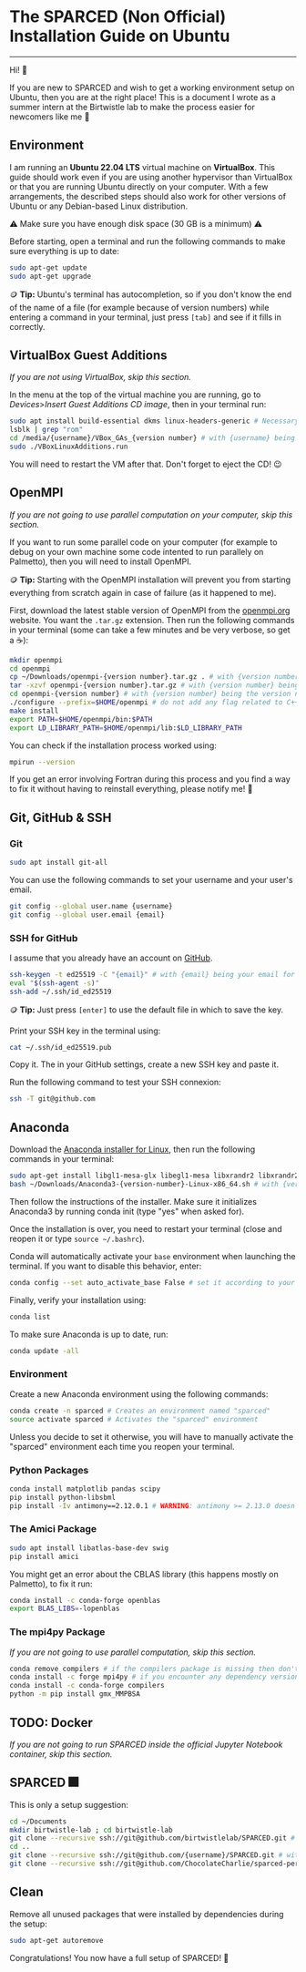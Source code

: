 # The SPARCED (Non Official) Installation Guide on Ubuntu
---
Hi! 🌄

If you are new to SPARCED and wish to get a working environment setup on Ubuntu, then you are at the right place!
This is a document I wrote as a summer intern at the Birtwistle lab to make the process easier for newcomers like me 🙂

## Environment
I am running an **Ubuntu 22.04 LTS** virtual machine on **VirtualBox**.
This guide should work even if you are using another hypervisor than VirtualBox or that you are running Ubuntu directly on your computer.
With a few arrangements, the described steps should also work for other versions of Ubuntu or any Debian-based Linux distribution.

:warning: Make sure you have enough disk space (30 GB is a minimum) :warning:

Before starting, open a terminal and run the following commands to make sure everything is up to date:
```bash
sudo apt-get update
sudo apt-get upgrade
```
:coin: **Tip:** Ubuntu's terminal has autocompletion, so if you don't know the end of the name of a file (for example because of version numbers) while entering a command in your terminal, just press ```[tab]``` and see if it fills in correctly.

## VirtualBox Guest Additions
_If you are not using VirtualBox, skip this section._

In the menu at the top of the virtual machine you are running, go to _Devices_>_Insert Guest Additions CD image_, then in your terminal run:
```bash
sudo apt install build-essential dkms linux-headers-generic # Necessary if you chose the minimal installation of Ubuntu
lsblk | grep "rom"
cd /media/{username}/VBox_GAs_{version number} # with {username} being your username and {version number} the version number
sudo ./VBoxLinuxAdditions.run
```
You will need to restart the VM after that. Don't forget to eject the CD! 😉

## OpenMPI
_If you are not going to use parallel computation on your computer, skip this section._

If you want to run some parallel code on your computer (for example to debug on your own machine some code intented to run parallely on Palmetto), then you will need to install OpenMPI.

:coin: **Tip:** Starting with the OpenMPI installation will prevent you from starting everything from scratch again in case of failure (as it happened to me).

First, download the latest stable version of OpenMPI from the [openmpi.org](https://www.open-mpi.org//software/ompi/v4.1/) website. You want the ```.tar.gz``` extension.
Then run the following commands in your terminal (some can take a few minutes and be very verbose, so get a ☕):
```bash
mkdir openmpi
cd openmpi
cp ~/Downloads/openmpi-{version number}.tar.gz . # with {version number} being the version number
tar -xzvf openmpi-{version number}.tar.gz # with {version number} being the version number
cd openmpi-{version number} # with {version number} being the version number
./configure --prefix=$HOME/openmpi # do not add any flag related to C++ (cxx) as they are no longer supported
make install
export PATH=$HOME/openmpi/bin:$PATH
export LD_LIBRARY_PATH=$HOME/openmpi/lib:$LD_LIBRARY_PATH
```
You can check if the installation process worked using:
```bash
mpirun --version
```
If you get an error involving Fortran during this process and you find a way to fix it without having to reinstall everything, please notify me! 🙏

## Git, GitHub & SSH
### Git
```bash
sudo apt install git-all
```
You can use the following commands to set your username and your user's email.
```bash
git config --global user.name {username}
git config --global user.email {email}
```
### SSH for GitHub
I assume that you already have an account on [GitHub](https://github.com/).
```bash
ssh-keygen -t ed25519 -C "{email}" # with {email} being your email for GitHub
eval "$(ssh-agent -s)"
ssh-add ~/.ssh/id_ed25519
```
:coin: **Tip:** Just press ```[enter]``` to use the default file in which to save the key.

Print your SSH key in the terminal using:
```bash
cat ~/.ssh/id_ed25519.pub
```
Copy it. The in your GitHub settings, create a new SSH key and paste it.

Run the following command to test your SSH connexion:
```bash
ssh -T git@github.com
```

## Anaconda
Download the [Anaconda installer for Linux](https://www.anaconda.com/products/distribution#linux), then run the following commands in your terminal:
```bash
sudo apt-get install libgl1-mesa-glx libegl1-mesa libxrandr2 libxrandr2 libxss1 libxcursor1 libxcomposite1 libasound2 libxi6 libxtst6
bash ~/Downloads/Anaconda3-{version-number}-Linux-x86_64.sh # with {version-number} being your version number
```
Then follow the instructions of the installer. Make sure it initializes Anaconda3 by running conda init (type "yes" when asked for).

Once the installation is over, you need to restart your terminal (close and reopen it or type ```source ~/.bashrc```).

Conda will automatically activate your ```base``` environment when launching the terminal. If you want to disable this behavior, enter:
```bash
conda config --set auto_activate_base False # set it according to your preferences
```
Finally, verify your installation using:
```bash
conda list
```
To make sure Anaconda is up to date, run:
```bash
conda update -all
```

### Environment
Create a new Anaconda environment using the following commands:
```bash
conda create -n sparced # Creates an environment named "sparced"
source activate sparced # Activates the "sparced" environment
```
Unless you decide to set it otherwise, you will have to manually activate the "sparced" environment each time you reopen your terminal.

### Python Packages
```bash
conda install matplotlib pandas scipy
pip install python-libsbml
pip install -Iv antimony==2.12.0.1 # WARNING: antimony >= 2.13.0 doesn't work with SPARCED
```
### The Amici Package
```bash
sudo apt install libatlas-base-dev swig
pip install amici
```
You might get an error about the CBLAS library (this happens mostly on Palmetto), to fix it run:
```bash
conda install -c conda-forge openblas
export BLAS_LIBS=-lopenblas
```

### The mpi4py Package
_If you are not going to use parallel computation, skip this section._
```bash
conda remove compilers # if the compilers package is missing then don't install it!
conda install -c forge mpi4py # if you encounter any dependency version failure, try downgrading to Python 3.11 by typing 'conda install python=3.11'
conda install -c conda-forge compilers
python -m pip install gmx_MMPBSA
```

## TODO: Docker
_If you are not going to run SPARCED inside the official Jupyter Notebook container, skip this section._

## SPARCED 🎆
This is only a setup suggestion:
```bash
cd ~/Documents
mkdir birtwistle-lab ; cd birtwistle-lab
git clone --recursive ssh://git@github.com/birtwistlelab/SPARCED.git # The official SPARCED repository
cd ..
git clone --recursive ssh://git@github.com/{username}/SPARCED.git # with {username} being your username on GitHub, assuming that you already forked SPARCED
git clone --recursive ssh://git@github.com/ChocolateCharlie/sparced-personal-utilities.git # My code, feel free to improve it :)
```

## Clean
Remove all unused packages that were installed by dependencies during the setup:
```bash
sudo apt-get autoremove
```

Congratulations! You now have a full setup of SPARCED! 🦠
